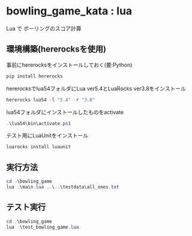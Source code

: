 # bowling_game_kata : lua

Lua で ボーリングのスコア計算

## 環境構築(hererocksを使用)

事前にhererocksをインストールしておく(要:Python)

``` powershell
pip install hererocks
```

hererocksでlua54フォルダにLua ver5.4とLuaRocks ver3.8をインストール

``` powershell
hererocks lua54 -l "5.4" -r "3.8"
```

lua54フォルダにインストールしたものをactivate

``` powershell
.\lua54\bin\activate.ps1  
```

テスト用にLuaUnitをインストール

``` powershell
luarocks install luaunit
```

## 実行方法

``` powershell
cd .\bowling_game
lua .\main.lua ..\..\testdata\all_ones.txt
```

## テスト実行

``` powershell
cd .\bowling_game
lua .\test_bowling_game.lua
```
